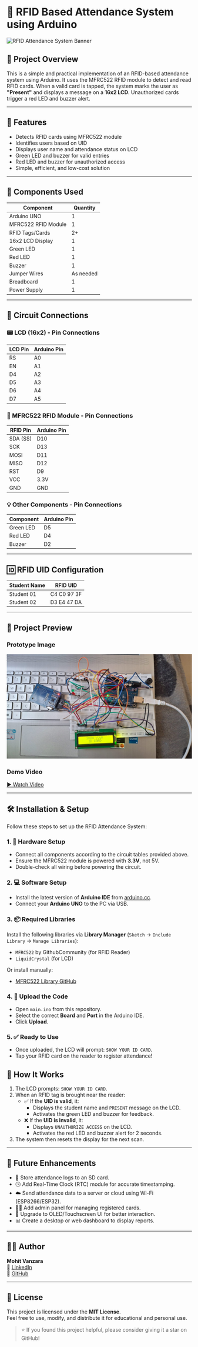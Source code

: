 # 📘 RFID Based Attendance System using Arduino
![RFID Attendance System Banner](https://img.shields.io/badge/Project-Arduino%20RFID-green?style=for-the-badge&logo=arduino)

## 📌 Project Overview

This is a simple and practical implementation of an RFID-based attendance system using Arduino. It uses the MFRC522 RFID module to detect and read RFID cards. When a valid card is tapped, the system marks the user as **"Present"** and displays a message on a **16x2 LCD**. Unauthorized cards trigger a red LED and buzzer alert.

---

## 🔧 Features

- Detects RFID cards using MFRC522 module
- Identifies users based on UID
- Displays user name and attendance status on LCD
- Green LED and buzzer for valid entries
- Red LED and buzzer for unauthorized access
- Simple, efficient, and low-cost solution

---

## 🧰 Components Used

| Component            | Quantity |
|----------------------|----------|
| Arduino UNO          | 1        |
| MFRC522 RFID Module  | 1        |
| RFID Tags/Cards      | 2+       |
| 16x2 LCD Display     | 1        |
| Green LED            | 1        |
| Red LED              | 1        |
| Buzzer               | 1        |
| Jumper Wires         | As needed |
| Breadboard           | 1        |
| Power Supply         | 1        |

---

## 🔌 Circuit Connections

### 📟 LCD (16x2) - Pin Connections

| LCD Pin | Arduino Pin |
|---------|-------------|
| RS      | A0          |
| EN      | A1          |
| D4      | A2          |
| D5      | A3          |
| D6      | A4          |
| D7      | A5          |

### 📡 MFRC522 RFID Module - Pin Connections

| RFID Pin | Arduino Pin |
|----------|-------------|
| SDA (SS) | D10         |
| SCK      | D13         |
| MOSI     | D11         |
| MISO     | D12         |
| RST      | D9          |
| VCC      | 3.3V        |
| GND      | GND         |

### 💡 Other Components - Pin Connections

| Component   | Arduino Pin |
|-------------|-------------|
| Green LED   | D5          |
| Red LED     | D4          |
| Buzzer      | D2          |

---

## 🆔 RFID UID Configuration

| Student Name | RFID UID        |
|--------------|-----------------|
| Student 01   | C4 C0 97 3F     |
| Student 02   | D3 E4 47 DA     |

---

## 📸 Project Preview

### Prototype Image

![Project Setup](Prototype.jpg)

### Demo Video

[▶️ Watch Video](video.mp4)

---
## 🛠 Installation & Setup

Follow these steps to set up the RFID Attendance System:

### 1. 🔌 Hardware Setup
- Connect all components according to the circuit tables provided above.
- Ensure the MFRC522 module is powered with **3.3V**, not 5V.
- Double-check all wiring before powering the circuit.

### 2. 💻 Software Setup
- Install the latest version of **Arduino IDE** from [arduino.cc](https://www.arduino.cc/en/software).
- Connect your **Arduino UNO** to the PC via USB.

### 3. 📦 Required Libraries
Install the following libraries via **Library Manager** (`Sketch` → `Include Library` → `Manage Libraries`):
- `MFRC522` by GithubCommunity (for RFID Reader)
- `LiquidCrystal` (for LCD)

Or install manually:
- [MFRC522 Library GitHub](https://github.com/miguelbalboa/rfid)

### 4. 🔁 Upload the Code
- Open `main.ino` from this repository.
- Select the correct **Board** and **Port** in the Arduino IDE.
- Click **Upload**.

### 5. ✅ Ready to Use
- Once uploaded, the LCD will prompt: `SHOW YOUR ID CARD`.
- Tap your RFID card on the reader to register attendance!



## 🎯 How It Works

1. The LCD prompts: `SHOW YOUR ID CARD`.
2. When an RFID tag is brought near the reader:
   - ✅ If the **UID is valid**, it:
     - Displays the student name and `PRESENT` message on the LCD.
     - Activates the green LED and buzzer for feedback.
   - ❌ If the **UID is invalid**, it:
     - Displays `UNAUTHORIZE ACCESS` on the LCD.
     - Activates the red LED and buzzer alert for 2 seconds.
3. The system then resets the display for the next scan.

---

## 🚀 Future Enhancements

- 💾 Store attendance logs to an SD card.
- 🕒 Add Real-Time Clock (RTC) module for accurate timestamping.
- ☁️ Send attendance data to a server or cloud using Wi-Fi (ESP8266/ESP32).
- 🧑‍💼 Add admin panel for managing registered cards.
- 📱 Upgrade to OLED/Touchscreen UI for better interaction.
- 📊 Create a desktop or web dashboard to display reports.

---

## 🙋‍♂️ Author

**Mohit Vanzara**  
📌 [LinkedIn](https://www.linkedin.com/in/mohit-vanzara-a998042b9)  
📌 [GitHub](https://github.com/mohitvanzara)

---

## 📄 License

This project is licensed under the **MIT License**.  
Feel free to use, modify, and distribute it for educational and personal use.

> ⭐ If you found this project helpful, please consider giving it a star on GitHub!

